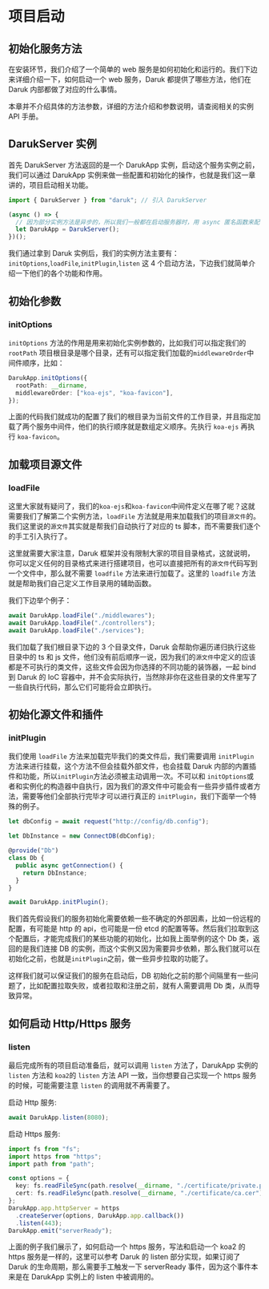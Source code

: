 # 项目启动

## 初始化服务方法

在安装环节，我们介绍了一个简单的 web 服务是如何初始化和运行的。我们下边来详细介绍一下，如何启动一个 web 服务，Daruk 都提供了哪些方法，他们在 Daruk 内部都做了对应的什么事情。

本章并不介绍具体的方法参数，详细的方法介绍和参数说明，请查阅相关的实例 API 手册。

## DarukServer 实例

首先 DarukServer 方法返回的是一个 DarukApp 实例，启动这个服务实例之前，我们可以通过 DarukApp 实例来做一些配置和初始化的操作，也就是我们这一章讲的，项目启动相关功能。

```typescript
import { DarukServer } from "daruk"; // 引入 DarukServer

(async () => {
  // 因为部分实例方法是异步的，所以我们一般都在启动服务器时，用 async 匿名函数来配合 await 简化我们的代码。
  let DarukApp = DarukServer();
})();
```

我们通过拿到 Daruk 实例后，我们的实例方法主要有：`initOptions`,`loadFile`,`initPlugin`,`listen` 这 4 个启动方法，下边我们就简单介绍一下他们的各个功能和作用。

## 初始化参数

### initOptions

`initOptions` 方法的作用是用来初始化实例参数的，比如我们可以指定我们的 `rootPath` 项目根目录是哪个目录，还有可以指定我们加载的`middlewareOrder`中间件顺序，比如：

```typescript
DarukApp.initOptions({
  rootPath: __dirname,
  middlewareOrder: ["koa-ejs", "koa-favicon"],
});
```

上面的代码我们就成功的配置了我们的根目录为当前文件的工作目录，并且指定加载了两个服务中间件，他们的执行顺序就是数组定义顺序。先执行 `koa-ejs` 再执行 `koa-favicon`。

## 加载项目源文件

### loadFile

这里大家就有疑问了，我们的`koa-ejs`和`koa-favicon`中间件定义在哪了呢？这就需要我们了解第二个实例方法，`loadFile` 方法就是用来加载我们的项目`源文件`的。我们这里说的`源文件`其实就是帮我们自动执行了对应的 ts 脚本，而不需要我们逐个的手工引入执行了。

这里就需要大家注意，Daruk 框架并没有限制大家的项目目录格式，这就说明，你可以定义任何的目录格式来进行搭建项目，也可以直接把所有的`源文件`代码写到一个文件中，那么就不需要 `loadfile` 方法来进行加载了。这里的 `loadfile` 方法就是帮助我们自己定义工作目录用的辅助函数。

我们下边举个例子：

```typescript
await DarukApp.loadFile("./middlewares");
await DarukApp.loadFile("./controllers");
await DarukApp.loadFile("./services");
```

我们加载了我们根目录下边的 3 个目录文件，Daruk 会帮助你遍历递归执行这些目录中的 ts 和 js 文件，他们没有前后顺序一说，因为我们的`源文件`中定义的应该都是不可执行的类文件，这些文件会因为你选择的不同功能的装饰器，一起 bind 到 Daruk 的 IoC 容器中，并不会实际执行，当然除非你在这些目录的文件里写了一些自执行代码，那么它们可能将会立即执行。

## 初始化源文件和插件

### initPlugin

我们使用 `loadFile` 方法来加载完毕我们的类文件后，我们需要调用 `initPlugin` 方法来进行挂载，这个方法不但会挂载外部文件，也会挂载 Daruk 内部的内置插件和功能，所以`initPlugin`方法必须被主动调用一次。不可以和 `initOptions`或者和实例化的构造器中自执行，因为我们的源文件中可能会有一些异步插件或者方法，需要等他们全部执行完毕才可以进行真正的 `initPlugin`，我们下面举一个特殊的例子。

```typescript
let dbConfig = await request("http://config/db.config");

let DbInstance = new ConnectDB(dbConfig);

@provide("Db")
class Db {
  public async getConnection() {
    return DbInstance;
  }
}

await DarukApp.initPlugin();
```

我们首先假设我们的服务初始化需要依赖一些不确定的外部因素，比如一份远程的配置，有可能是 http 的 api，也可能是一份 etcd 的配置等等。然后我们拉取到这个配置后，才能完成我们的某些功能的初始化，比如我上面举例的这个 Db 类，返回的是我们连接 DB 的实例，而这个实例又因为需要异步依赖，那么我们就可以在初始化之前，也就是`initPlugin`之前，做一些异步拉取的功能了。

这样我们就可以保证我们的服务在启动后，DB 初始化之前的那个间隔里有一些问题了，比如配置拉取失败，或者拉取和注册之前，就有人需要调用 Db 类，从而导致异常。

## 如何启动 Http/Https 服务

### listen

最后完成所有的项目启动准备后，就可以调用 `listen` 方法了，DarukApp 实例的 `listen` 方法和 `koa2`的 `listen` 方法 API 一致，当你想要自己实现一个 https 服务的时候，可能需要注意 `listen` 的调用就不再需要了。

启动 Http 服务:

```typescript
await DarukApp.listen(8080);
```

启动 Https 服务:

```typescript
import fs from "fs";
import https from "https";
import path from "path";

const options = {
  key: fs.readFileSync(path.resolve(__dirname, "./certificate/private.pem")),
  cert: fs.readFileSync(path.resolve(__dirname, "./certificate/ca.cer")),
};
DarukApp.app.httpServer = https
  .createServer(options, DarukApp.app.callback())
  .listen(443);
DarukApp.emit("serverReady");
```

上面的例子我们展示了，如何启动一个 https 服务，写法和启动一个 koa2 的 https 服务是一样的，这里可以参考 Daruk 的 listen 部分实现，如果订阅了 Daruk 的生命周期，那么需要手工触发一下 serverReady 事件，因为这个事件本来是在 DarukApp 实例上的 listen 中被调用的。
